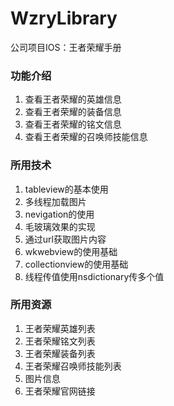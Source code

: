 # WzryLibrary
公司项目IOS：王者荣耀手册
### 功能介绍
1. 查看王者荣耀的英雄信息
2. 查看王者荣耀的装备信息
3. 查看王者荣耀的铭文信息
4. 查看王者荣耀的召唤师技能信息
### 所用技术
1. tableview的基本使用
2. 多线程加载图片
3. nevigation的使用
4. 毛玻璃效果的实现
5. 通过url获取图片内容
6. wkwebview的使用基础
7. collectionview的使用基础
8. 线程传值使用nsdictionary传多个值
### 所用资源
1. 王者荣耀英雄列表
2. 王者荣耀铭文列表
3. 王者荣耀装备列表
4. 王者荣耀召唤师技能列表
5. 图片信息
6. 王者荣耀官网链接
